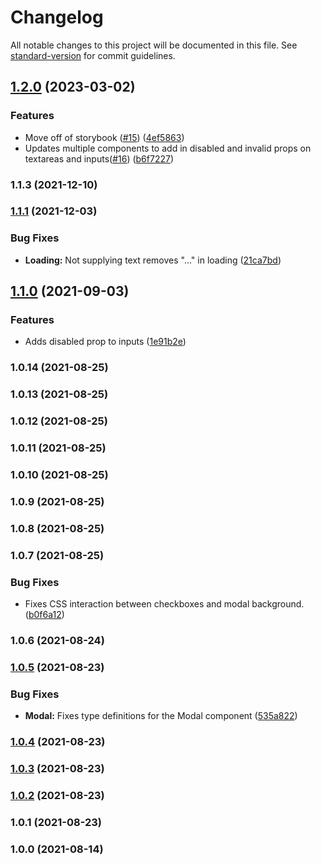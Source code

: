 # Changelog

All notable changes to this project will be documented in this file. See [standard-version](https://github.com/conventional-changelog/standard-version) for commit guidelines.

## [1.2.0](https://github.com/vini-vici/viddi/compare/v1.1.3...v1.2.0) (2023-03-02)


### Features

* Move off of storybook ([#15](https://github.com/vini-vici/viddi/issues/15)) ([4ef5863](https://github.com/vini-vici/viddi/commit/4ef5863cf3ae79d44844cdf91e1f1f5b43eca8af))
* Updates multiple components to add in disabled and invalid props on textareas and inputs([#16](https://github.com/vini-vici/viddi/issues/16)) ([b6f7227](https://github.com/vini-vici/viddi/commit/b6f7227944ca8280be6f719a6b0b84163ab563e3))

### 1.1.3 (2021-12-10)

### [1.1.1](https://github.com/vini-vici/viddi/compare/v1.1.0...v1.1.1) (2021-12-03)


### Bug Fixes

* **Loading:** Not supplying text removes "..." in loading ([21ca7bd](https://github.com/vini-vici/viddi/commit/21ca7bdf8ab5fc6d1a43e9d41a0c8741ab58b628))

## [1.1.0](https://github.com/vini-vici/viddi/compare/v1.0.14...v1.1.0) (2021-09-03)


### Features

* Adds disabled prop to inputs ([1e91b2e](https://github.com/vini-vici/viddi/commit/1e91b2e2be87d6c662c565c05508be769a9d6dbe))

### 1.0.14 (2021-08-25)

### 1.0.13 (2021-08-25)

### 1.0.12 (2021-08-25)

### 1.0.11 (2021-08-25)

### 1.0.10 (2021-08-25)

### 1.0.9 (2021-08-25)

### 1.0.8 (2021-08-25)

### 1.0.7 (2021-08-25)


### Bug Fixes

* Fixes CSS interaction between checkboxes and modal background. ([b0f6a12](https://github.com/vini-vici/viddi/commit/b0f6a1272a009c7165986f54826917a8c0d9377f))

### 1.0.6 (2021-08-24)

### [1.0.5](https://github.com/vini-vici/viddi/compare/v1.0.4...v1.0.5) (2021-08-23)


### Bug Fixes

* **Modal:** Fixes type definitions for the Modal component ([535a822](https://github.com/vini-vici/viddi/commit/535a82248b1b3f90070d54396d623aca3713cb6d))

### [1.0.4](https://github.com/vini-vici/viddi/compare/v1.0.3...v1.0.4) (2021-08-23)

### [1.0.3](https://github.com/vini-vici/viddi/compare/v1.0.2...v1.0.3) (2021-08-23)

### [1.0.2](https://github.com/vini-vici/viddi/compare/v1.0.1...v1.0.2) (2021-08-23)

### 1.0.1 (2021-08-23)

### 1.0.0 (2021-08-14)
